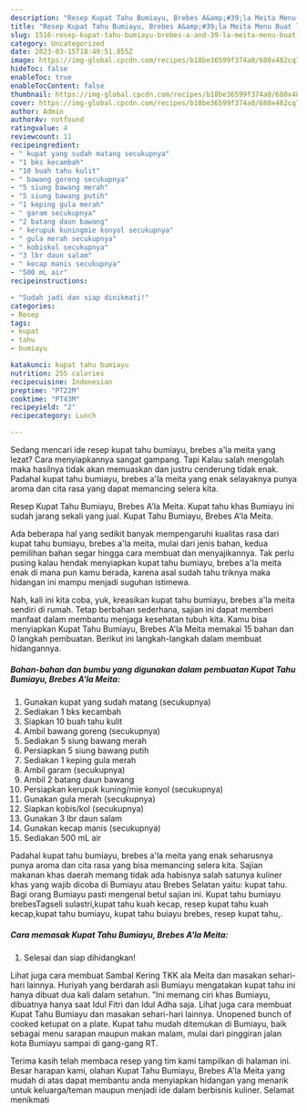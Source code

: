 ```yaml
---
description: "Resep Kupat Tahu Bumiayu, Brebes A&amp;#39;la Meita Menu Buat lebaran"
title: "Resep Kupat Tahu Bumiayu, Brebes A&amp;#39;la Meita Menu Buat lebaran"
slug: 1516-resep-kupat-tahu-bumiayu-brebes-a-and-39-la-meita-menu-buat-lebaran
category: Uncategorized
date: 2023-03-15T18:49:51.855Z
image: https://img-global.cpcdn.com/recipes/b18be36599f374a0/680x482cq70/kupat-tahu-bumiayu-brebes-ala-meita-foto-resep-utama.jpg
hideToc: false
enableToc: true
enableTocContent: false
thumbnail: https://img-global.cpcdn.com/recipes/b18be36599f374a0/680x482cq70/kupat-tahu-bumiayu-brebes-ala-meita-foto-resep-utama.jpg
cover: https://img-global.cpcdn.com/recipes/b18be36599f374a0/680x482cq70/kupat-tahu-bumiayu-brebes-ala-meita-foto-resep-utama.jpg
author: Admin
authorAv: notfound
ratingvalue: 4
reviewcount: 11
recipeingredient:
- " kupat yang sudah matang secukupnya"
- "1 bks kecambah"
- "10 buah tahu kulit"
- " bawang goreng secukupnya"
- "5 siung bawang merah"
- "5 siung bawang putih"
- "1 keping gula merah"
- " garam secukupnya"
- "2 batang daun bawang"
- " kerupuk kuningmie konyol secukupnya"
- " gula merah secukupnya"
- " kobiskol secukupnya"
- "3 lbr daun salam"
- " kecap manis secukupnya"
- "500 mL air"
recipeinstructions:

- "Sudah jadi dan siap dinikmati!"
categories:
- Resep
tags:
- kupat
- tahu
- bumiayu

katakunci: kupat tahu bumiayu 
nutrition: 255 calories
recipecuisine: Indonesian
preptime: "PT22M"
cooktime: "PT43M"
recipeyield: "2"
recipecategory: Lunch

---
```



Sedang mencari ide resep kupat tahu bumiayu, brebes a&#39;la meita yang lezat? Cara menyiapkannya sangat gampang. Tapi Kalau salah mengolah maka hasilnya tidak akan memuaskan dan justru cenderung tidak enak. Padahal kupat tahu bumiayu, brebes a&#39;la meita yang enak selayaknya punya aroma dan cita rasa yang dapat memancing selera kita.


Resep Kupat Tahu Bumiayu, Brebes A&#39;la Meita. Kupat tahu khas Bumiayu ini sudah jarang sekali yang jual. Kupat Tahu Bumiayu, Brebes A&#39;la Meita.

Ada beberapa hal yang sedikit banyak mempengaruhi kualitas rasa dari kupat tahu bumiayu, brebes a&#39;la meita, mulai dari jenis bahan, kedua pemilihan bahan segar hingga cara membuat dan menyajikannya. Tak perlu pusing kalau hendak menyiapkan kupat tahu bumiayu, brebes a&#39;la meita enak di mana pun kamu berada, karena asal sudah tahu triknya maka hidangan ini mampu menjadi suguhan istimewa.


Nah, kali ini kita coba, yuk, kreasikan kupat tahu bumiayu, brebes a&#39;la meita sendiri di rumah. Tetap berbahan sederhana, sajian ini dapat memberi manfaat dalam membantu menjaga kesehatan tubuh kita. Kamu bisa menyiapkan Kupat Tahu Bumiayu, Brebes A&#39;la Meita memakai 15 bahan dan 0 langkah pembuatan. Berikut ini langkah-langkah dalam membuat hidangannya.

<!--inarticleads1-->

##### Bahan-bahan dan bumbu yang digunakan dalam pembuatan Kupat Tahu Bumiayu, Brebes A&#39;la Meita:

1. Gunakan  kupat yang sudah matang (secukupnya)
1. Sediakan 1 bks kecambah
1. Siapkan 10 buah tahu kulit
1. Ambil  bawang goreng (secukupnya)
1. Sediakan 5 siung bawang merah
1. Persiapkan 5 siung bawang putih
1. Sediakan 1 keping gula merah
1. Ambil  garam (secukupnya)
1. Ambil 2 batang daun bawang
1. Persiapkan  kerupuk kuning/mie konyol (secukupnya)
1. Gunakan  gula merah (secukupnya)
1. Siapkan  kobis/kol (secukupnya)
1. Gunakan 3 lbr daun salam
1. Gunakan  kecap manis (secukupnya)
1. Sediakan 500 mL air


Padahal kupat tahu bumiayu, brebes a&#39;la meita yang enak seharusnya punya aroma dan cita rasa yang bisa memancing selera kita. Sajian makanan khas daerah memang tidak ada habisnya salah satunya kuliner khas yang wajib dicoba di Bumiayu atau Brebes Selatan yaitu: kupat tahu. Bagi orang Bumiayu pasti mengenal betul sajian ini. Kupat tahu bumiayu brebesTagseli sulastri,kupat tahu kuah kecap, resep kupat tahu kuah kecap,kupat tahu bumiayu, kupat tahu buiayu brebes, resep kupat tahu,. 

<!--inarticleads2-->

##### Cara memasak Kupat Tahu Bumiayu, Brebes A&#39;la Meita:


1. Selesai dan siap dihidangkan!

Lihat juga cara membuat Sambal Kering TKK ala Meita dan masakan sehari-hari lainnya. Huriyah yang berdarah asli Bumiayu mengatakan kupat tahu ini hanya dibuat dua kali dalam setahun. &#34;Ini memang ciri khas Bumiayu, dibuatnya hanya saat Idul Fitri dan Idul Adha saja. Lihat juga cara membuat Kupat Tahu Bumiayu dan masakan sehari-hari lainnya. Unopened bunch of cooked ketupat on a plate. Kupat tahu mudah ditemukan di Bumiayu, baik sebagai menu sarapan maupun makan malam, mulai dari pinggiran jalan kota Bumiayu sampai di gang-gang RT. 

Terima kasih telah membaca resep yang tim kami tampilkan di halaman ini. Besar harapan kami, olahan Kupat Tahu Bumiayu, Brebes A&#39;la Meita yang mudah di atas dapat membantu anda menyiapkan hidangan yang menarik untuk keluarga/teman maupun menjadi ide dalam berbisnis kuliner. Selamat menikmati
